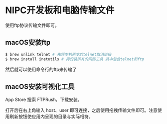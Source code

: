 # NIPC开发板和电脑传输文件

使用ftp协议传输文件即可。

## macOS安装ftp

```sh
$ brew unlink telnet # 先将本机原本的telnet取消链接
$ brew install inetutils # 再安装所有的网络工具 其中包含telnet和ftp
```

然后就可以使用命令行的ftp来传输了

## macOS安装可视化工具

App Store 搜索 FTPRush，下载安装。

打开后在右上角输入 host、user 即可连接，之后使用拖拽传输文件即可。注意使用刷新按钮使应用内呈现的目录与实际相符。
